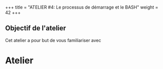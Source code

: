 +++
title = "ATELIER #4: Le processus de démarrage et le BASH"
weight = 42
+++

## Objectif de l'atelier

Cet atelier a pour but de vous familiariser avec 


# Atelier